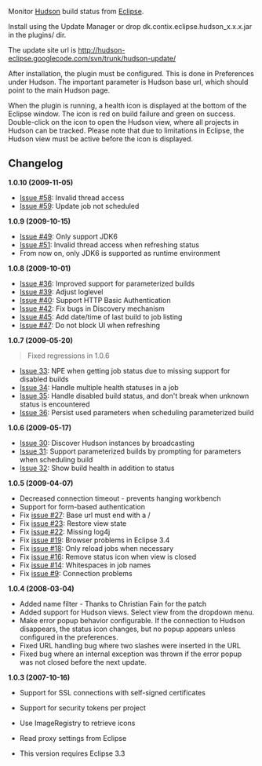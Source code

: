Monitor [Hudson](https://hudson.dev.java.net/) build status from [Eclipse](http://eclipse.org).

Install using the Update Manager or drop dk.contix.eclipse.hudson\_x.x.x.jar in the plugins/ dir.

The update site url is http://hudson-eclipse.googlecode.com/svn/trunk/hudson-update/


After installation, the plugin must be configured. This is done in Preferences under Hudson. The important parameter is Hudson base url, which should point to the main Hudson page.

When the plugin is running, a health icon is displayed at the bottom of the Eclipse window. The icon is red on build failure and green on success. Double-click on the icon to open the Hudson view, where all projects in Hudson can be tracked. Please note that due to limitations in Eclipse, the Hudson view must be active before the icon is displayed.

## Changelog ##

**1.0.10 (2009-11-05)**
  * [Issue #58](https://code.google.com/p/hudson-eclipse/issues/detail?id=#58): Invalid thread access
  * [Issue #59](https://code.google.com/p/hudson-eclipse/issues/detail?id=#59): Update job not scheduled


**1.0.9 (2009-10-15)**
  * [Issue #49](https://code.google.com/p/hudson-eclipse/issues/detail?id=#49): Only support JDK6
  * [Issue #51](https://code.google.com/p/hudson-eclipse/issues/detail?id=#51): Invalid thread access when refreshing status
  * From now on, only JDK6 is supported as runtime environment


**1.0.8 (2009-10-01)**
  * [Issue #36](https://code.google.com/p/hudson-eclipse/issues/detail?id=#36): Improved support for parameterized builds
  * [Issue #39](https://code.google.com/p/hudson-eclipse/issues/detail?id=#39): Adjust loglevel
  * [Issue #40](https://code.google.com/p/hudson-eclipse/issues/detail?id=#40): Support HTTP Basic Authentication
  * [Issue #42](https://code.google.com/p/hudson-eclipse/issues/detail?id=#42): Fix bugs in Discovery mechanism
  * [Issue #45](https://code.google.com/p/hudson-eclipse/issues/detail?id=#45): Add date/time of last build to job listing
  * [Issue #47](https://code.google.com/p/hudson-eclipse/issues/detail?id=#47): Do not block UI when refreshing


**1.0.7 (2009-05-20)**
> Fixed regressions in 1.0.6
  * [Issue 33](https://code.google.com/p/hudson-eclipse/issues/detail?id=33): NPE when getting job status due to missing support for disabled builds
  * [Issue 34](https://code.google.com/p/hudson-eclipse/issues/detail?id=34): Handle multiple health statuses in a job
  * [Issue 35](https://code.google.com/p/hudson-eclipse/issues/detail?id=35): Handle disabled build status, and don't break when unknown status is encountered
  * [Issue 36](https://code.google.com/p/hudson-eclipse/issues/detail?id=36): Persist used parameters when scheduling parameterized build


**1.0.6 (2009-05-17)**
  * [Issue 30](https://code.google.com/p/hudson-eclipse/issues/detail?id=30): Discover Hudson instances by broadcasting
  * [Issue 31](https://code.google.com/p/hudson-eclipse/issues/detail?id=31): Support parameterized builds by prompting for parameters when scheduling build
  * [Issue 32](https://code.google.com/p/hudson-eclipse/issues/detail?id=32): Show build health in addition to status


**1.0.5 (2009-04-07)**
  * Decreased connection timeout - prevents hanging workbench
  * Support for form-based authentication
  * Fix [issue #27](https://code.google.com/p/hudson-eclipse/issues/detail?id=#27): Base url must end with a /
  * Fix [issue #23](https://code.google.com/p/hudson-eclipse/issues/detail?id=#23): Restore view state
  * Fix [issue #22](https://code.google.com/p/hudson-eclipse/issues/detail?id=#22): Missing log4j
  * Fix [issue #19](https://code.google.com/p/hudson-eclipse/issues/detail?id=#19): Browser problems in Eclipse 3.4
  * Fix [issue #18](https://code.google.com/p/hudson-eclipse/issues/detail?id=#18): Only reload jobs when necessary
  * Fix [issue #16](https://code.google.com/p/hudson-eclipse/issues/detail?id=#16): Remove status icon when view is closed
  * Fix [issue #14](https://code.google.com/p/hudson-eclipse/issues/detail?id=#14): Whitespaces in job names
  * Fix [issue #9](https://code.google.com/p/hudson-eclipse/issues/detail?id=#9): Connection problems


**1.0.4 (2008-03-04)**
  * Added name filter - Thanks to Christian Fain for the patch
  * Added support for Hudson views. Select view from the dropdown menu.
  * Make error popup behavior configurable. If the connection to Hudson disappears, the status icon changes, but no popup appears unless configured in the preferences.
  * Fixed URL handling bug where two slashes were inserted in the URL
  * Fixed bug where an internal exception was thrown if the error popup was not closed before the next update.


**1.0.3 (2007-10-16)**
  * Support for SSL connections with self-signed certificates
  * Support for security tokens per project
  * Use ImageRegistry to retrieve icons
  * Read proxy settings from Eclipse

  * This version requires Eclipse 3.3
